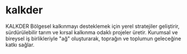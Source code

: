 # kalkder
KALKDER Bölgesel kalkınmayı desteklemek için yerel stratejiler geliştirir, sürdürülebilir tarım ve kırsal kalkınma odaklı projeler üretir. Kurumsal ve bireysel iş birlikleriyle "ağ" oluşturarak, toprağın ve toplumun geleceğine katkı sağlar.
